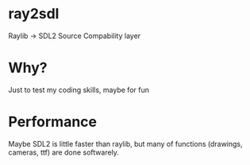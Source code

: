 # ray2sdl
Raylib -> SDL2 Source Compability layer
# Why?
Just to test my coding skills, maybe for fun
# Performance
Maybe SDL2 is little faster than raylib, but many of functions (drawings, cameras, ttf) are done softwarely.
